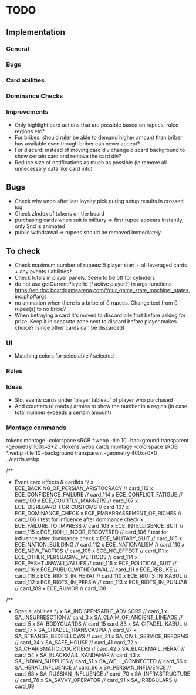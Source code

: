 # TODO

## Implementation

### General

### Bugs

### Card abilities


### Dominance Checks

### Improvements
- Only highlight card actions that are possible based on rupees, ruled regions etc?
- For bribes: should ruler be able to demand higher amount than briber has available even though briber can never accept?
- For discard: instead of moving card div change discard background to show certain card and remove the card div?
- Reduce size of notifications as much as possible (ie remove all unnecessary data like card info)

## Bugs
- Check why undo after last loyalty pick during setup results in crossed log
- Check zIndex of tokens on the board
- purchasing cards when suit is military => first rupee appears instantly, only 2nd is animated
- public withdrawal => rupees should be removed immediately


## To check
- Check maximum number of rupees: 5 player start + all leveraged cards + any events / abilities?
- Check totals in player panels. Seem to be off for cylinders
- do not use getCurrentPlayerId (/ active player?) in args functions https://en.doc.boardgamearena.com/Your_game_state_machine:_states.inc.php#args
- no animation when there is a bribe of 0 rupees. Change text from 0 rupee(s) to no bribe?
- When betraying a card it's moved to discard pile first before asking for prize. Keep it in separate zone next to discard before player makes choice? (since other cards can be discarded)


### UI
- Matching colors for selectable / selected

### Rules



### Ideas
- Slot events cards under 'player tableau' of player who purchased
- Add counters to roads / armies to show the number in a region (in case total numner exceeds a certain amount)

### Montage commands
tokens
montage -colorspace sRGB *.webp -tile 10 -background transparent -geometry 160x+2+2 ../tokens.webp
cards
montage -colorspace sRGB *.webp -tile 10 -background transparent -geometry 400x+0+0 ../cards.webp



/**
 * Event card effects & cardIds
 */
x ECE_BACKING_OF_PERSIAN_ARISTOCRACY // card_113
x ECE_CONFIDENCE_FAILURE // card_114
x ECE_CONFLICT_FATIGUE // card_109
x ECE_COURTLY_MANNERS // card_107
x ECE_DISREGARD_FOR_CUSTOMS // card_107
x ECE_DOMINANCE_CHECK
x ECE_EMBARRASSEMENT_OF_RICHES // card_106 / test for influence after dominance check
x ECE_FAILURE_TO_IMPRESS // card_108
x ECE_INTELLIGENCE_SUIT // card_115
x ECE_KOH_I_NOOR_RECOVERED // card_106  / test for influence after dominance check
x ECE_MILITARY_SUIT // card_105
x ECE_NATION_BUILDING // card_112
x ECE_NATIONALISM // card_110
x ECE_NEW_TACTICS // card_105
x ECE_NO_EFFECT // card_111
x ECE_OTHER_PERSUASIVE_METHODS // card_114
x ECE_PASHTUNWALI_VALUES // card_115
x ECE_POLITICAL_SUIT // card_116
x ECE_PUBLIC_WITHDRAWAL // card_111
x ECE_REBUKE // card_116
x ECE_RIOTS_IN_HERAT // card_110
x ECE_RIOTS_IN_KABUL // card_112
x ECE_RIOTS_IN_PERSIA // card_113
x ECE_RIOTS_IN_PUNJAB // card_109
x ECE_RUMOR // card_108

/**
 * Special abilities
 */
x SA_INDISPENSABLE_ADVISORS // card_1
x SA_INSURRESCTION // card_3
x SA_CLAIM_OF_ANCIENT_LINEAGE // card_5
x SA_BODYGUARDS // card_15 card_83
x SA_CITADEL_KABUL // card_17
x SA_CITADEL_TRANSCASPIA // card_97
x SA_STRANGE_BEDFELLOWS // card_21
x SA_CIVIL_SERVICE_REFORMS // card_24
x SA_SAFE_HOUSE // card_41 card_72
x SA_CHARISMATIC_COURTIERS // card_42
x SA_BLACKMAIL_HERAT // card_54
x SA_BLACKMAIL_KANDAHAR // card_43
x SA_INDIAN_SUPPLIES // card_51
x SA_WELL_CONNECTED // card_56
x SA_HERAT_INFLUENCE // card_66
x SA_PERSIAN_INFLUENCE // card_68
x SA_RUSSIAN_INFLUENCE // card_70
x SA_INFRASTRUCTURE // card_78
x SA_SAVVY_OPERATOR // card_91
x SA_IRREGULARS // card_99